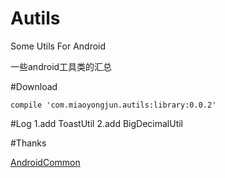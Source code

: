 # Autils

Some Utils For Android

一些android工具类的汇总

#Download
```
compile 'com.miaoyongjun.autils:library:0.0.2'
```

#Log
1.add ToastUtil
2.add BigDecimalUtil


#Thanks

[AndroidCommon](https://github.com/h4de5ing/AndroidCommon)
